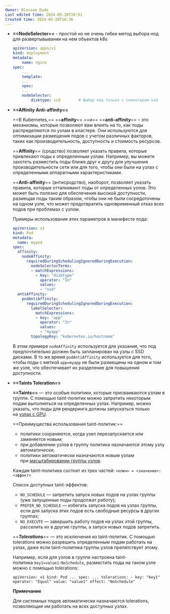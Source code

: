 ```yaml
---
Owner: Blossom Dude
Last edited time: 2024-05-26T16:51
Created time: 2024-05-26T16:36
---
```

- **==NodeSelector==** - простой но не очень гибки метод выбора нод для развертывывании на нем объектов k8s
    
    ```YAML
    apiVersion: apps/v1
    kind: deployment
    metadata:
    	name: nginx
    spec:
    	...
    	template:
    	...
    	spec:
    	...
    	nodeSelector:
    		disktype: ssd        # Выбор нод только с селектором ssd
    ```
    
      
    
- **==Affinity Anti-affinity==**
    
    ==В Kubernetes,== ==**affinity**== ==и== ==**anti-affinity**== – это механизмы, которые позволяют вам влиять на то, как поды распределяются по узлам в кластере. Они используются для оптимизации размещения подов с учетом различных факторов, таких как производительность, доступность и стоимость ресурсов.
    
      
    
    ==**Affinity**== (сродство) позволяет указать правила, которые привлекают поды к определенным узлам. Например, вы можете захотеть разместить поды ближе друг к другу для улучшения производительности сети или для того, чтобы они были на узлах с определенными аппаратными характеристиками.
    
    ==**Anti-affinity**== (антисродство), наоборот, позволяет указать правила, которые отталкивают поды от определенных узлов. Это может быть полезно для обеспечения высокой доступности, размещая поды таким образом, чтобы они не были сосредоточены на одном узле, что может предотвратить одновременный отказ всех подов при проблемах с узлом.
    
    Примеры использования этих параметров в манифесте пода:
    
    ```YAML
    apiVersion: v1
    kind: Pod
    metadata:
      name: mypod
    spec:
      affinity:
        nodeAffinity:
          requiredDuringSchedulingIgnoredDuringExecution:
            nodeSelectorTerms:
            - matchExpressions:
              - key: "disktype"
                operator: "In"
                values:
                - "ssd"
      antiAffinity:
        podAntiAffinity:
          requiredDuringSchedulingIgnoredDuringExecution:
            labelSelector:
              matchExpressions:
              - key: "app"
                operator: "In"
                values:
                - "myapp"
            topologyKey: "kubernetes.io/hostname"
    ```
    
    В этом примере `nodeAffinity` используется для указания, что под предпочтительно должен быть запланирован на узлы с SSD дисками. В то же время `podAntiAffinity` используется для того, чтобы поды с меткой `app=myapp` не были размещены на одном и том же узле, что обеспечивает их разделение для повышения доступности.
    
      
    
- **==Taints Toleration==**
    
    **==Taints==** — это особые политики, которые присваиваются узлам в группе. С помощью taint-политик можно запретить некоторым подам выполняться на определенных узлах. Например, можно указать, что поды для рендеринга должны запускаться только на [узлах с GPU](https://yandex.cloud/ru/docs/managed-kubernetes/concepts/node-group/node-group-gpu).  
      
      
    ==Преимущества использования taint-политик:==
    
    - политики сохраняются, когда узел перезапускается или заменяется новым;
    - при добавлении узлов в группу политики назначаются этому узлу автоматически;
    - политики автоматически назначаются новым узлам при [масштабировании группы узлов](https://yandex.cloud/ru/docs/managed-kubernetes/concepts/autoscale).
    
    Каждая taint-политика состоит из трех частей: `<ключ> = <значение>:<эффект>`
    
    Список доступных taint-эффектов:
    
    - `NO_SCHEDULE` — запретить запуск новых подов на узлах группы (уже запущенные поды продолжат работу);
    - `PREFER_NO_SCHEDULE` — избегать запуска подов на узлах группы, если для запуска этих подов есть свободные ресурсы в других группах;
    - `NO_EXECUTE` — завершить работу подов на узлах этой группы, расселить их в другие группы, а запуск новых подов запретить.
    
    ==**_Tolerations_**== — это исключения из taint-политик. С помощью tolerations можно разрешить определенным подам работать на узлах, даже если taint-политика группы узлов препятствует этому.
    
    Например, если для узлов в группе настроена taint-политика `key1=value1:NoSchedule`, разместить поды на таком узле можно с помощью tolerations:
    
    `apiVersion: v1 kind: Pod ... spec: ... tolerations: - key: "key1" operator: "Equal" value: "value1" effect: "NoSchedule"`
    
    **Примечание**
    
    Для системных подов автоматически назначаются tolerations, позволяющие им работать на всех доступных узлах.